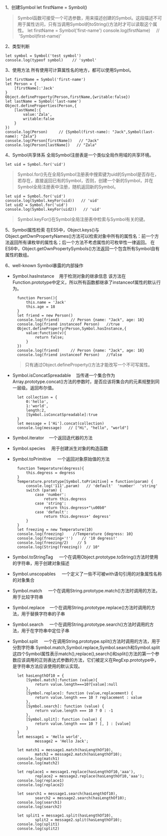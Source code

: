 1、创建Symbol
let firstName = Symbol()
>Symbol函数可接受一个可选参数，用来描述创建的Symbol。这段描述不可用于属性访问，只有当调用Symbol的toString()方法时才可以读取这个属性。
let firstName = Symbol('first-name')
console.log(firstName)  &nbsp;&nbsp;&nbsp;  // &nbsp;'Symbol(first-name)'

2、类型判断

	let symbol = Symbol('test symbol')
	console.log(typeof symbol)    // 'symbol'

3、使用方法
所有使用可计算属性名的地方，都可以使用Symbol。

	let firstName = Symbol('first-name')
	let Person = {
		[firstName]:'Jack'
	}
	Object.defineProperty(Person,firstName,{writable:false})
	let lastName = Symbol('last-name')
	Object.defineProperties(Person,{
		[lastName]:{
			value:'Zala',
			writable:false
		}
	})
	console.log(Person)     // {Symbol(first-name): "Jack",Symbol(last-name): "Zala"}
	console.log(Person[firstName])   // "Jack"
	console.log(Person[lastName])   // "Zala"

4、Symbol共享体系
全局Symbol注册表是一个类似全局作用域的共享环境。

	let uid = Symbol.for('uid')
>Symbol.for()先在全局Symbol注册表中搜索键为uid的Symbol是否存在，若存在，直接返回已有的Symbol，否则，创建一个新的Symbol，并在Symbol全局注册表中注册，随机返回新的Symbol。

	let uid = Symbol.for('uid')
	console.log(Symbol.keyFor(uid))   // 'uid'
	let uid2 = Symbol.for('uid')
	console.log(Symbol.keyFor(uid2))   // 'uid'
>Symbol.keyFor()在Symbol全局注册表中检索与Symbol有关的键。

5、Symbol属性检索
在ES5中，Object.keys()与Object.getOwnPropertyNames()方法可以检索对象中所有的属性名：前一个方法返回所有课枚举的属性名；后一个方法不考虑属性的可枚举性一律返回。
在ES6中，Object.getOwnPropertySymbols()方法返回一个包含所有Symbol自有属性的数组。

6、well-known Symbol暴露的内部操作
* Symbol.hasInstance &nbsp;&nbsp;&nbsp;用于检测对象的继承信息
该方法在Function.prototype中定义，所以所有函数都继承了instanceof属性的默认行为。

		function Person(){
			this.name = 'Jack'
			this.age = 18 
		}
		let friend = new Person()
		console.log(friend)     // Person {name: "Jack", age: 18}
		console.log(friend instanceof Person)   //true
		Object.defineProperty(Person,Symbol.hasInstance,{
			value:function(v){
				return false;
			}
		})
		console.log(friend)     // Person {name: "Jack", age: 18} 
		console.log(friend instanceof Person)   //false
	>只有通过Object.defineProperty()方法才能改写一个不可写属性。
* Symbol.isConcatSpreadable &nbsp;&nbsp;&nbsp;当传递一个集合作为Array.prototype.concat()方法的参数时，是否应该将集合内的元素规整到同一层级。返回布尔值。

		let collection = {
			0:'hello',
			1:'world',
			length:2,
			[Symbol.isConcatSpreadable]:true
		}
		let message = ['Hi'].concat(collection)
		console.log(message)   // ["Hi", "hello", "world"]
* Symbol.iterator&nbsp;&nbsp;&nbsp;  一个返回迭代器的方法
* Symbol.species &nbsp;&nbsp;&nbsp; 用于创建派生对象的构造函数
* Symbol.toPrimitive &nbsp;&nbsp;&nbsp;  一个返回对象原始值的方法

		function Temperature(degress){
			this.degress = degress
		}
		Temperature.prototype[Symbol.toPrimitive] = function(param) {
			console.log('111',param)   // 'default'  'number'  'string'
			switch (param) {
				case 'number':
					return this.degress
				case 'string':
					return this.degress+"\u00b0"
				case 'default':
					return this.degress+' degress'
			}
		}
		let freezing = new Temperature(10)
		console.log(freezing)    //Temperature {degress: 10}
		console.log(freezing+'!')    // '10 degress!'
		console.log(freezing/2)    // 5
		console.log(String(freezing))  // 10°
* Symbol.toStringTag &nbsp;&nbsp;&nbsp;  一个在调用Object.prototype.toString()方法时使用的字符串，用于创建对象描述
* Symbol.unscopables  &nbsp;&nbsp;&nbsp; 一个定义了一些不可被with语句引用的对象属性名称的对象集合
* Symbol.match &nbsp;&nbsp;&nbsp;    一个在调用String.prototype.match()方法时调用的方法，用于比较字符串
* Symbol.replace&nbsp;&nbsp;&nbsp;  一个在调用String.prototype.replace()方法时调用的方法，用于替换字符串的子串
* Symbol.search &nbsp;&nbsp;&nbsp;  一个在调用String.prototype.search()方法时调用的方法，用于在字符串中定位子串
* Symbol.split &nbsp;&nbsp;&nbsp;  一个在调用String.prototype.split()方法时调用的方法，用于分割字符串
Symbol.match,Symbol.replace,Symbol.search和Symbol.split这四个Symbol属性表示match(),replace(),search()和split()方法的第一个参数应该调用的正则表达式参数的方法，它们被定义在RegExp.prototype中，是字符串方法应该使用的默认实现。

		let hasLengthOf10 = {
			[Symbol.match]:function (value){
				return value.length===10?[value]:null
			},
			[Symbol.replace]: function (value,replacement) {
				return value.length === 10 ? replacement : value
			},
			[Symbol.search]: function (value) {
				return value.length === 10 ? 0 : -1
			},
			[Symbol.split]: function (value) {
				return value.length === 10 ? [, ] : [value]
			}
		}
		let message1 = 'Hello world',
				message2 = 'Hello Jack';

		let match1 = message1.match(hasLengthOf10),
				match2 = message2.match(hasLengthOf10);
		console.log(match1)
		console.log(match2)

		let replace1 = message1.replace(hasLengthOf10,'aaa'),
				replace2 = message2.replace(hasLengthOf10,'aaa');
		console.log(replace1)
		console.log(replace2)

		let search1 = message1.search(hasLengthOf10),
				search2 = message2.search(hasLengthOf10);
		console.log(search1)
		console.log(search2)

		let split1 = message1.split(hasLengthOf10),
				split2 = message2.split(hasLengthOf10);
		console.log(split1)
		console.log(split2)